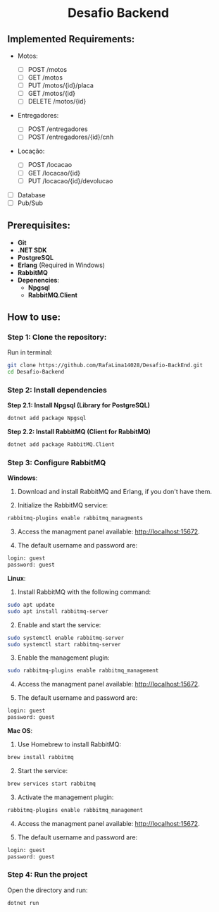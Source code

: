 <h1 align="Center">Desafio Backend</h1>

<h2>Implemented Requirements:</h2>

- Motos:

  - [ ] POST /motos
  - [ ] GET /motos
  - [ ] PUT /motos/{id}/placa
  - [ ] GET /motos/{id}
  - [ ] DELETE /motos/{id}

- Entregadores:

  - [ ] POST /entregadores
  - [ ] POST /entregadores/{id}/cnh

- Locação:

  - [ ] POST /locacao
  - [ ] GET /locacao/{id}
  - [ ] PUT /locacao/{id}/devolucao

- [ ] Database
- [ ] Pub/Sub

<h2>Prerequisites:</h2>

- **Git**
- **.NET SDK**
- **PostgreSQL**
- **Erlang** (Required in Windows)
- **RabbitMQ**
- **Depenencies**:
  - **Npgsql**
  - **RabbitMQ.Client**

<h2>How to use:</h2>

<h3>Step 1: Clone the repository:</h3>

Run in terminal:

```bash
git clone https://github.com/RafaLima14028/Desafio-BackEnd.git
cd Desafio-Backend
```

<h3>Step 2: Install dependencies</h3>

**Step 2.1: Install Npgsql (Library for PostgreSQL)**

```bash
dotnet add package Npgsql
```

**Step 2.2: Install RabbitMQ (Client for RabbitMQ)**

```bash
dotnet add package RabbitMQ.Client
```

<h3>Step 3: Configure RabbitMQ</h3>

**Windows**:

1. Download and install RabbitMQ and Erlang, if you don't have them.

2. Initialize the RabbitMQ service:

```bash
rabbitmq-plugins enable rabbitmq_managments
```

3. Access the managment panel available: [http://localhost:15672](http://localhost:15672).

4. The default username and password are:

```bash
login: guest
password: guest
```

**Linux**:

1. Install RabbitMQ with the following command:

```bash
sudo apt update
sudo apt install rabbitmq-server
```

2. Enable and start the service:

```bash
sudo systemctl enable rabbitmq-server
sudo systemctl start rabbitmq-server
```

3. Enable the management plugin:

```bash
sudo rabbitmq-plugins enable rabbitmq_management
```

4. Access the managment panel available: [http://localhost:15672](http://localhost:15672).

5. The default username and password are:

```bash
login: guest
password: guest
```

**Mac OS**:

1. Use Homebrew to install RabbitMQ:

```bash
brew install rabbitmq
```

2. Start the service:

```bash
brew services start rabbitmq
```

3. Activate the management plugin:

```bash
rabbitmq-plugins enable rabbitmq_management
```

4. Access the managment panel available: [http://localhost:15672](http://localhost:15672).

5. The default username and password are:

```bash
login: guest
password: guest
```

<h3>Step 4: Run the project</h3>

Open the directory and run:

```bash
dotnet run
```
